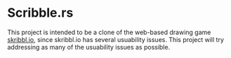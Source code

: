 # Scribble.rs

This project is intended to be a clone of the web-based drawing game
[skribbl.io](https://skribbl.io), since skribbl.io has several usuability
issues. This project will try addressing as many of the usuability issues
as possible.
